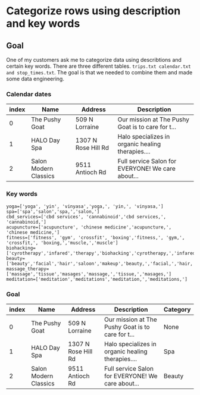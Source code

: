 # Categorize rows using description and key words

## Goal
One of my customers ask me to categorize data using describtions and certain key words. 
There are three different tables. `trips.txt calendar.txt and stop_times.txt`. The goal is that we needed to combine them and made some data engineering. 

### Calendar dates

  index  | Name    | Address     | Description
-------- | ------------- | -------- | --------------
0   | The Pushy Goat             | 509 N Lorraine | Our mission at The Pushy Goat is to care for t...
1   | HALO Day Spa	 	    | 1307 N Rose Hill Rd | Halo specializes in organic healing therapies....
2   | Salon Modern Classics            | 9511 Antioch Rd | Full service Salon for EVERYONE! We care about...

### Key words 


    yoga=['yoga', 'yin', 'vinyasa','yoga,', 'yin,', 'vinyasa,']
    spa=['spa','salon','spa,','salon,']
    cbd_services=['cbd services', 'cannabinoid','cbd services,', 'cannabinoid,']
    acupuncture=['acupuncture', 'chinese medicine','acupuncture,', 'chinese medicine,']
    fitness=['fitness', 'gym', 'crossfit', 'boxing','fitness,', 'gym,', 'crossfit,', 'boxing,','muscle,','muscle']
    biohacking=['cyrotherapy','infared','therapy','biohacking','cyrotherapy,','infared,','therapy,','biohacking,']
    beauty=['beauty','facial','hair','saloon','makeup','beauty,','facial,','hair,','saloon,','makeup,']
    massage_therapy=['massage','tissue','masages','massage,','tissue,','masages,']
    meditation=['meditation','meditations','meditation,','meditations,']

### Goal

  index  | Name    | Address     | Description | Category
-------- | ------------- | -------- | -------------- | -------------------
0   | The Pushy Goat             | 509 N Lorraine | Our mission at The Pushy Goat is to care for t...| None
1   | HALO Day Spa	 	    | 1307 N Rose Hill Rd | Halo specializes in organic healing therapies....   | Spa
2   | Salon Modern Classics            | 9511 Antioch Rd | Full service Salon for EVERYONE! We care about...| Beauty
